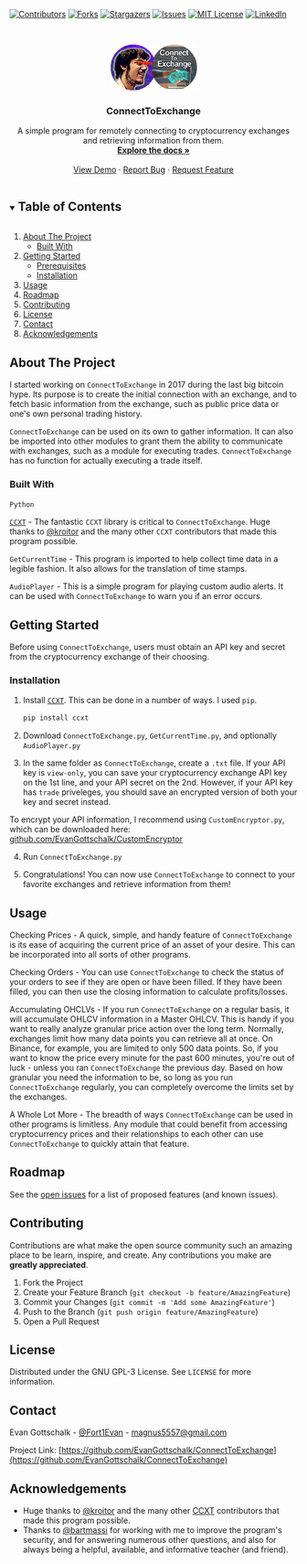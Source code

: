 [![Contributors][contributors-shield]][contributors-url]
[![Forks][forks-shield]][forks-url]
[![Stargazers][stars-shield]][stars-url]
[![Issues][issues-shield]][issues-url]
[![MIT License][license-shield]][license-url]
[![LinkedIn][linkedin-shield]][linkedin-url]



<!-- PROJECT LOGO -->
<br />
<p align="center">
  <a href="https://github.com/EvanGottschalk/ConnectToExchange">
    <img src="logo.png" alt="Logo" width="151" height="80">
  </a>

  <h3 align="center">ConnectToExchange</h3>

  <p align="center">
    A simple program for remotely connecting to cryptocurrency exchanges and retrieving information from them.
    <br />
    <a href="https://github.com/EvanGottschalk/ConnectToExchange"><strong>Explore the docs »</strong></a>
    <br />
    <br />
    <a href="https://github.com/EvanGottschalk/ConnectToExchange">View Demo</a>
    ·
    <a href="https://github.com/EvanGottschalk/ConnectToExchange/issues">Report Bug</a>
    ·
    <a href="https://github.com/EvanGottschalk/ConnectToExchange/issues">Request Feature</a>
  </p>
</p>



<!-- TABLE OF CONTENTS -->
<details open="open">
  <summary><h2 style="display: inline-block">Table of Contents</h2></summary>
  <ol>
    <li>
      <a href="#about-the-project">About The Project</a>
      <ul>
        <li><a href="#built-with">Built With</a></li>
      </ul>
    </li>
    <li>
      <a href="#getting-started">Getting Started</a>
      <ul>
        <li><a href="#prerequisites">Prerequisites</a></li>
        <li><a href="#installation">Installation</a></li>
      </ul>
    </li>
    <li><a href="#usage">Usage</a></li>
    <li><a href="#roadmap">Roadmap</a></li>
    <li><a href="#contributing">Contributing</a></li>
    <li><a href="#license">License</a></li>
    <li><a href="#contact">Contact</a></li>
    <li><a href="#acknowledgements">Acknowledgements</a></li>
  </ol>
</details>



<!-- ABOUT THE PROJECT -->
## About The Project

I started working on `ConnectToExchange` in 2017 during the last big bitcoin hype. Its purpose is to create the initial connection with an exchange, and to fetch basic information from the exchange, such as public price data or one's own personal trading history.

`ConnectToExchange` can be used on its own to gather information. It can also be imported into other modules to grant them the ability to communicate with exchanges, such as a module for executing trades. `ConnectToExchange` has no function for actually executing a trade itself.


### Built With

`Python`

[`CCXT`](https://github.com/ccxt/ccxt) - The fantastic `CCXT` library is critical to `ConnectToExchange`. Huge thanks to [@kroitor](https://github.com/kroitor) and the many other `CCXT` contributors that made this program possible.

`GetCurrentTime` - This program is imported to help collect time data in a legible fashion. It also allows for the translation of time stamps.

`AudioPlayer` - This is a simple program for playing custom audio alerts. It can be used with `ConnectToExchange` to warn you if an error occurs.



<!-- GETTING STARTED -->
## Getting Started

Before using `ConnectToExchange`, users must obtain an API key and secret from the cryptocurrency exchange of their choosing.


### Installation

1. Install [`CCXT`](https://github.com/ccxt/ccxt). This can be done in a number of ways. I used `pip`.
   ```sh
   pip install ccxt
   ```
2. Download `ConnectToExchange.py`, `GetCurrentTime.py`, and optionally `AudioPlayer.py`

3. In the same folder as `ConnectToExchange`, create a `.txt` file. If your API key is `view-only`, you can save your cryptocurrency exchange API key on the 1st line, and your API secret on the 2nd. However, if your API key has `trade` priveleges, you should save an encrypted version of both your key and secret instead.

To encrypt your API information, I recommend using `CustomEncryptor.py`, which can be downloaded here: [github.com/EvanGottschalk/CustomEncryptor](https://github.com/EvanGottschalk/CustomEncryptor)

4. Run `ConnectToExchange.py`

5. Congratulations! You can now use `ConnectToExchange` to connect to your favorite exchanges and retrieve information from them!



<!-- USAGE EXAMPLES -->
## Usage

Checking Prices - A quick, simple, and handy feature of `ConnectToExchange` is its ease of acquiring the current price of an asset of your desire. This can be incorporated into all sorts of other programs.

Checking Orders - You can use `ConnectToExchange` to check the status of your orders to see if they are open or have been filled. If they have been filled, you can then use the closing information to calculate profits/losses.

Accumulating OHCLVs - If you run `ConnectToExchange` on a regular basis, it will accumulate OHLCV information in a Master OHLCV. This is handy if you want to really analyze granular price action over the long term. Normally, exchanges limit how many data points you can retrieve all at once. On Binance, for example, you are limited to only 500 data points. So, if you want to know the price every minute for the past 600 minutes, you're out of luck - unless you ran `ConnectToExchange` the previous day. Based on how granular you need the information to be, so long as you run `ConnectToExchange` regularly, you can completely overcome the limits set by the exchanges.

A Whole Lot More - The breadth of ways `ConnectToExchange` can be used in other programs is limitless. Any module that could benefit from accessing cryptocurrency prices and their relationships to each other can use `ConnectToExchange` to quickly attain that feature.

<!-- ROADMAP -->
## Roadmap

See the [open issues](https://github.com/EvanGottschalk/ConnectToExchange/issues) for a list of proposed features (and known issues).



<!-- CONTRIBUTING -->
## Contributing

Contributions are what make the open source community such an amazing place to be learn, inspire, and create. Any contributions you make are **greatly appreciated**.

1. Fork the Project
2. Create your Feature Branch (`git checkout -b feature/AmazingFeature`)
3. Commit your Changes (`git commit -m 'Add some AmazingFeature'`)
4. Push to the Branch (`git push origin feature/AmazingFeature`)
5. Open a Pull Request



<!-- LICENSE -->
## License

Distributed under the GNU GPL-3 License. See `LICENSE` for more information.



<!-- CONTACT -->
## Contact

Evan Gottschalk - [@Fort1Evan](https://twitter.com/Fort1Evan) - magnus5557@gmail.com

Project Link: [https://github.com/EvanGottschalk/ConnectToExchange](https://github.com/EvanGottschalk/ConnectToExchange)



<!-- ACKNOWLEDGEMENTS -->
## Acknowledgements

* Huge thanks to [@kroitor](https://github.com/kroitor) and the many other [CCXT](https://github.com/ccxt/ccxt) contributors that made this program possible.
* Thanks to [@bartmassi](https://github.com/bartmassi) for working with me to improve the program's security, and for answering numerous other questions, and also for always being a helpful, available, and informative teacher (and friend).






<!-- MARKDOWN LINKS & IMAGES -->
<!-- https://www.markdownguide.org/basic-syntax/#reference-style-links -->
[contributors-shield]: https://img.shields.io/github/contributors/EvanGottschalk/ConnectToExchange.svg?style=for-the-badge
[contributors-url]: https://github.com/EvanGottschalk/ConnectToExchange/graphs/contributors
[forks-shield]: https://img.shields.io/github/forks/EvanGottschalk/ConnectToExchange.svg?style=for-the-badge
[forks-url]: https://github.com/EvanGottschalk/ConnectToExchange/network/members
[stars-shield]: https://img.shields.io/github/stars/EvanGottschalk/ConnectToExchange.svg?style=for-the-badge
[stars-url]: https://github.com/EvanGottschalk/ConnectToExchange/stargazers
[issues-shield]: https://img.shields.io/github/issues/EvanGottschalk/ConnectToExchange.svg?style=for-the-badge
[issues-url]: https://github.com/EvanGottschalk/ConnectToExchange/issues
[license-shield]: https://img.shields.io/github/license/EvanGottschalk/ConnectToExchange.svg?style=for-the-badge
[license-url]: https://github.com/EvanGottschalk/ConnectToExchange/blob/master/LICENSE.txt
[linkedin-shield]: https://img.shields.io/badge/-LinkedIn-black.svg?style=for-the-badge&logo=linkedin&colorB=555
[linkedin-url]: https://linkedin.com/in/EvanGottschalk
